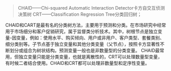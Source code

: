  > CHAID——Chi-squared Automatic Interaction Detector卡方自交互侦测决策树
> CRT——Classification Regression Tree分类回归树；  

CHAID和CART是最有名的分类树方法，主要用于预测和分类。在市场研究中经常用于市场细分和客户促销研究，属于监督类分析技术。其中，树根节点是独立变量-因变量，例如：使用水平、购买倾向、用户或非用户、客户类型、套餐类别、细分类别等。子节点基于独立变量和其他分类变量（父节点），按照卡方显著性不断划分或组合为树状结构。预测变量一般也是非数量型的分类变量。
CHAID最常用，但独立变量只能是分类变量，也就是离散性的，CRT可以处理数量型变量，有时候二者结合使用。CHAID和CRT都可以处理非数量型和定序性变量。
